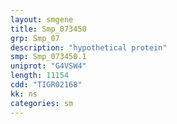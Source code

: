 ```yaml
---
layout: smgene
title: Smp_073450
grp: Smp_07
description: "hypothetical protein"
smp: Smp_073450.1
uniprot: "G4VSW4"
length: 11154
cdd: "TIGR02168"
kk: ns
categories: sm
---
```

